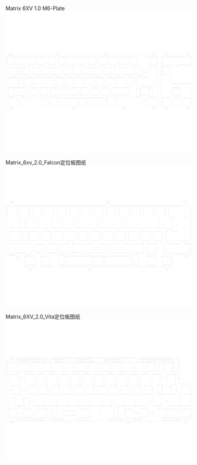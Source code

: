 <br/>Matrix 6XV 1.0 M6-Plate<br/>![image](./Matrix%206XV%201.0%20M6-Plate.png)<br/>
<br/>Matrix_6xv_2.0_Falcon定位板图纸<br/>![image](./Matrix_6xv_2.0_Falcon定位板图纸.png)<br/>
<br/>Matrix_6XV_2.0_Vita定位板图纸<br/>![image](./Matrix_6XV_2.0_Vita定位板图纸.png)<br/>
